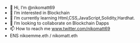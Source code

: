 - 👋 Hi, I’m @nikomatt69
- 👀 I’m interested in Blockchain
- 🌱 I’m currently learning Html,CSS,JavaScript,Solidity,Hardhat.
- 💞️ I’m looking to collaborate on Blockchain Dapps
- 📫 How to reach me www.twitter.com/nikomatt69
- ENS nikoemme.eth / nikomatt.eth

<!---
nikomatt69/nikomatt69 is a ✨ special ✨ repository because its `README.md` (this file) appears on your GitHub profile.
You can click the Preview link to take a look at your changes.
--->

